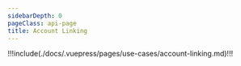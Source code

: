 ```yaml
---
sidebarDepth: 0
pageClass: api-page
title: Account Linking
---
```


!!!include(./docs/.vuepress/pages/use-cases/account-linking.md)!!!
